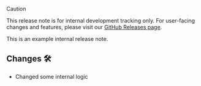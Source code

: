 <!-- markdownlint-disable MD041 -->

> [!CAUTION]
> This release note is for internal development tracking only.
> For user-facing changes and features, please visit our [GitHub Releases page](https://github.com/tommyvankessel/neo_cli/releases).

This is an example internal release note.

## Changes 🛠️

- Changed some internal logic
